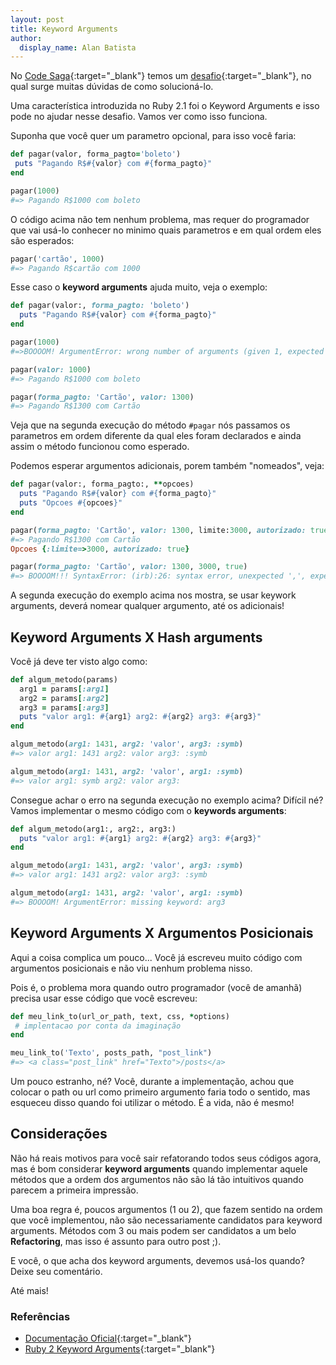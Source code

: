 ```yaml
---
layout: post
title: Keyword Arguments
author:
  display_name: Alan Batista
---
```


No [Code Saga](http://codesaga.com.br){:target="_blank"} temos um
[desafio](http://www.codesaga.com.br/challenges/buscando-o-ruby-parte-1){:target="_blank"}, no qual
surge muitas dúvidas de como solucioná-lo.

Uma característica introduzida no Ruby 2.1 foi o Keyword Arguments e isso pode
no ajudar nesse desafio. Vamos ver como isso funciona.

Suponha que você quer um parametro opcional, para isso você faria:

```ruby
def pagar(valor, forma_pagto='boleto')
 puts "Pagando R$#{valor} com #{forma_pagto}"
end

pagar(1000)
#=> Pagando R$1000 com boleto
```

O código acima não tem nenhum problema, mas requer do programador que vai usá-lo
conhecer no minimo quais parametros e em qual ordem eles são esperados:

```ruby
pagar('cartão', 1000)
#=> Pagando R$cartão com 1000
```


Esse caso o **keyword arguments** ajuda muito, veja o exemplo:

```ruby
def pagar(valor:, forma_pagto: 'boleto')
  puts "Pagando R$#{valor} com #{forma_pagto}"
end

pagar(1000)
#=>BOOOOM! ArgumentError: wrong number of arguments (given 1, expected 0)

pagar(valor: 1000)
#=> Pagando R$1000 com boleto

pagar(forma_pagto: 'Cartão', valor: 1300)
#=> Pagando R$1300 com Cartão
```

Veja que na segunda execução do método `#pagar` nós passamos os parametros em
ordem diferente da qual eles foram declarados e ainda assim o método funcionou
como esperado.

Podemos esperar argumentos adicionais, porem também "nomeados", veja:

```ruby
def pagar(valor:, forma_pagto:, **opcoes)
  puts "Pagando R$#{valor} com #{forma_pagto}"
  puts "Opcoes #{opcoes}"
end

pagar(forma_pagto: 'Cartão', valor: 1300, limite:3000, autorizado: true)
#=> Pagando R$1300 com Cartão
Opcoes {:limite=>3000, autorizado: true}

pagar(forma_pagto: 'Cartão', valor: 1300, 3000, true)
#=> BOOOOM!!! SyntaxError: (irb):26: syntax error, unexpected ',', expecting =>
```

A segunda execução do exemplo acima nos mostra, se usar keywork arguments,
deverá nomear qualquer argumento, até os adicionais!

## Keyword Arguments X Hash arguments

Você já deve ter visto algo como:

```ruby
def algum_metodo(params)
  arg1 = params[:arg1]
  arg2 = params[:arg2]
  arg3 = params[:arg3]
  puts "valor arg1: #{arg1} arg2: #{arg2} arg3: #{arg3}"
end

algum_metodo(arg1: 1431, arg2: 'valor', arg3: :symb)
#=> valor arg1: 1431 arg2: valor arg3: :symb

algum_metodo(arg1: 1431, arg2: 'valor', arg1: :symb)
#=> valor arg1: symb arg2: valor arg3:
```

Consegue achar o erro na segunda execução no exemplo acima? Difícil né? Vamos
implementar o mesmo código com o **keywords arguments**:

```ruby
def algum_metodo(arg1:, arg2:, arg3:)
  puts "valor arg1: #{arg1} arg2: #{arg2} arg3: #{arg3}"
end

algum_metodo(arg1: 1431, arg2: 'valor', arg3: :symb)
#=> valor arg1: 1431 arg2: valor arg3: :symb

algum_metodo(arg1: 1431, arg2: 'valor', arg1: :symb)
#=> BOOOOM! ArgumentError: missing keyword: arg3
```

## Keyword Arguments X Argumentos Posicionais

Aqui a coisa complica um pouco... Você já escreveu muito código com argumentos
posicionais e não viu nenhum problema nisso.

Pois é, o problema mora quando outro programador (você de amanhã) precisa usar
esse código que você escreveu:

```ruby
def meu_link_to(url_or_path, text, css, *options)
 # implentacao por conta da imaginação
end

meu_link_to('Texto', posts_path, "post_link")
#=> <a class="post_link" href="Texto">/posts</a>
```

Um pouco estranho, né? Você, durante a implementação, achou que colocar o path
ou url como primeiro argumento faria todo o sentido, mas esqueceu disso quando
foi utilizar o método. É a vida, não é mesmo!

## Considerações

Não há reais motivos para você sair refatorando todos seus códigos agora, mas é
bom considerar **keyword arguments** quando implementar aquele métodos que a
ordem dos argumentos não são lá tão intuitivos quando parecem a primeira
impressão.

Uma boa regra é, poucos argumentos (1 ou 2), que fazem sentido na ordem que você
implementou, não são necessariamente candidatos para keyword arguments. Métodos
com  3 ou mais podem ser candidatos a um belo **Refactoring**, mas isso é
assunto para outro post ;).

E você, o que acha dos keyword arguments, devemos usá-los quando? Deixe seu
comentário.

Até mais!


### Referências

- [Documentação
  Oficial](https://robots.thoughtbot.com/ruby-2-keyword-arguments){:target="_blank"}
- [Ruby 2 Keyword
  Arguments](https://robots.thoughtbot.com/ruby-2-keyword-arguments){:target="_blank"}

